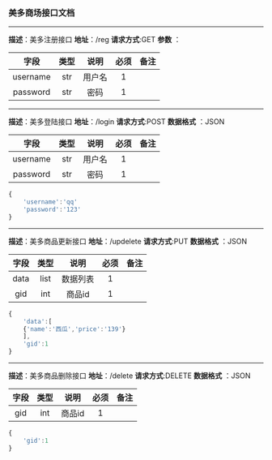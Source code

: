 ###  美多商场接口文档

---

**描述**：美多注册接口
**地址**：/reg
**请求方式**:GET
**参数** ：

|  字段    |   类型   |  说明    |   必须   |   备注   |
| :--: | :--: | :--: | :--: | :--: |
|   username   |   str   | 用户名 |   1   |      |
|   password   |    str  | 密码 |   1   |      |

---

**描述**：美多登陆接口
**地址**：/login
**请求方式**:POST
**数据格式** ：JSON

| 字段 | 类型  |  说明    |必须  | 备注 |
| :--: | :--: | :--: | :--: | :--: |
|  username    |   str   | 用户名 |   1   |      |
|   password   |    str  | 密码 |   1   |      |

```javascript
{
	'username':'qq'
	'password':'123'
}
```

---

**描述**：美多商品更新接口
**地址**：/updelete
**请求方式**:PUT
**数据格式** ：JSON

| 字段 | 类型  |  说明    |必须  | 备注 |
| :--: | :--: | :--: | :--: | :--: |
|  data    |   list   | 数据列表 |   1   |      |
|   gid   |    int  | 商品id |   1   |      |

```javascript
{
	'data':[
	{'name':'西瓜','price':'139'}
	],
	'gid':1
}
```

---

**描述**：美多商品删除接口
**地址**：/delete
**请求方式**:DELETE
**数据格式** ：JSON

| 字段 | 类型  |  说明    |必须  | 备注 |
| :--: | :--: | :--: | :--: | :--: |
|   gid   |    int  | 商品id |   1   |      |

```javascript
{
	'gid':1
}
```
